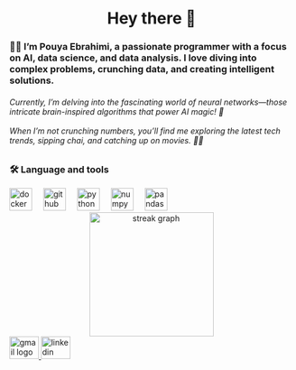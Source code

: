<h1 align="center">Hey there 👋</h1>

<h3 align="left">👩‍💻  I’m Pouya Ebrahimi, a passionate programmer with a focus on AI, data science, and data analysis. I love diving into complex problems, crunching data, and creating intelligent solutions.</h3>

<h6 align="left">Currently, I’m delving into the fascinating world of neural networks—those intricate brain-inspired algorithms that power AI magic! 🧠<br><br>When I’m not crunching numbers, you’ll find me exploring the latest tech trends, sipping chai, and catching up on movies. 🚀🎥</h6>

<h3 align="left">🛠 Language and tools</h3>

<div align="left">
  <img src="https://cdn.jsdelivr.net/gh/devicons/devicon/icons/docker/docker-plain-wordmark.svg" height="40" alt="docker logo" title="Docker" />
  <img width="12" />
  <img src="https://cdn.jsdelivr.net/gh/devicons/devicon/icons/github/github-original.svg" height="40" alt="github logo" title="GitHub" />
  <img width="12" />
  <img src="https://cdn.jsdelivr.net/gh/devicons/devicon/icons/python/python-original.svg" height="40" alt="python logo" title="Python" />
  <img width="12" />
  <img src="https://cdn.jsdelivr.net/gh/devicons/devicon/icons/numpy/numpy-original.svg" height="40" alt="numpy logo" title="NumPy" />
  <img width="12" />
  <img src="https://cdn.jsdelivr.net/gh/devicons/devicon/icons/pandas/pandas-original.svg" height="40" alt="pandas logo" title="pandas" />
</div>

<div align="center">
  <img src="https://streak-stats.demolab.com?user=pou008&locale=en&mode=weekly&theme=dark&hide_border=true&border_radius=5&order=3" height="220" alt="streak graph"  />
</div>

<div align="left">
  <a href="mailto:pouya8ebrahimi@gmail.com">
    <img src="https://raw.githubusercontent.com/maurodesouza/profile-readme-generator/master/src/assets/icons/social/gmail/default.svg" width="52" height="40" alt="gmail logo" />
  </a>
  <a href="https://linkedin.com/in/poumi008">
    <img src="https://raw.githubusercontent.com/maurodesouza/profile-readme-generator/master/src/assets/icons/social/linkedin/default.svg" width="52" height="40" alt="linkedin logo" />
  </a>
</div>
